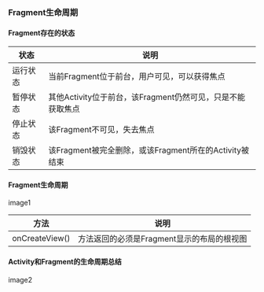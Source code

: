 ### Fragment生命周期
#### Fragment存在的状态

|状态|说明|
|-------|-------|
|运行状态|当前Fragment位于前台，用户可见，可以获得焦点|
|暂停状态|其他Activity位于前台，该Fragment仍然可见，只是不能获取焦点|
|停止状态|该Fragment不可见，失去焦点|
|销毁状态|该Fragment被完全删除，或该Fragment所在的Activity被结束|

#### Fragment生命周期
image1

|方法|说明|
|------|------|
|onCreateView()|方法返回的必须是Fragment显示的布局的根视图|

#### Activity和Fragment的生命周期总结
image2
